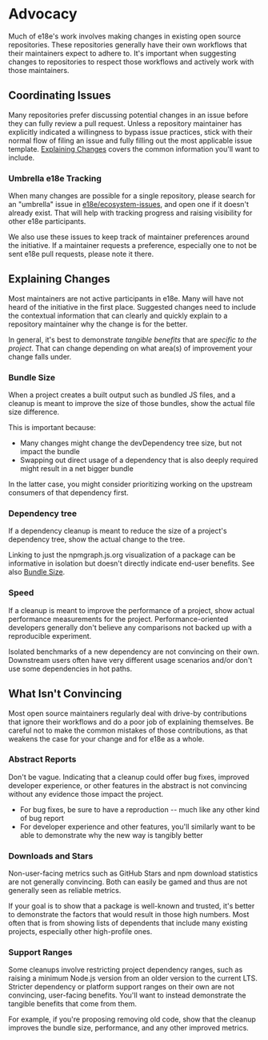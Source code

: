 # Advocacy

Much of e18e's work involves making changes in existing open source repositories.
These repositories generally have their own workflows that their maintainers expect to adhere to.
It's important when suggesting changes to repositories to respect those workflows and actively work with those maintainers.

## Coordinating Issues

Many repositories prefer discussing potential changes in an issue before they can fully review a pull request.
Unless a repository maintainer has explicitly indicated a willingness to bypass issue practices, stick with their normal flow of filing an issue and fully filling out the most applicable issue template.
[Explaining Changes](#explaining-changes) covers the common information you'll want to include.

### Umbrella e18e Tracking

When many changes are possible for a single repository, please search for an "umbrella" issue in [e18e/ecosystem-issues](https://github.com/e18e/ecosystem-issues), and open one if it doesn't already exist.
That will help with tracking progress and raising visibility for other e18e participants.

We also use these issues to keep track of maintainer preferences around the initiative.
If a maintainer requests a preference, especially one to not be sent e18e pull requests, please note it there.

## Explaining Changes

Most maintainers are not active participants in e18e.
Many will have not heard of the initiative in the first place.
Suggested changes need to include the contextual information that can clearly and quickly explain to a repository maintainer why the change is for the better.

In general, it's best to demonstrate _tangible benefits_ that are _specific to the project_.
That can change depending on what area(s) of improvement your change falls under.

### Bundle Size

When a project creates a built output such as bundled JS files, and a cleanup is meant to improve the size of those bundles, show the actual file size difference.

This is important because:

* Many changes might change the devDependency tree size, but not impact the bundle
* Swapping out direct usage of a dependency that is also deeply required might result in a net bigger bundle

In the latter case, you might consider prioritizing working on the upstream consumers of that dependency first.

### Dependency tree

If a dependency cleanup is meant to reduce the size of a project's dependency tree, show the actual change to the tree.

Linking to just the npmgraph.js.org visualization of a package can be informative in isolation but doesn't directly indicate end-user benefits.
See also [Bundle Size](#bundle-size).

### Speed

If a cleanup is meant to improve the performance of a project, show actual performance measurements for the project.
Performance-oriented developers generally don't believe any comparisons not backed up with a reproducible experiment.

Isolated benchmarks of a new dependency are not convincing on their own.
Downstream users often have very different usage scenarios and/or don't use some dependencies in hot paths.

## What Isn't Convincing

Most open source maintainers regularly deal with drive-by contributions that ignore their workflows and do a poor job of explaining themselves.
Be careful not to make the common mistakes of those contributions, as that weakens the case for your change and for e18e as a whole.

### Abstract Reports

Don't be vague.
Indicating that a cleanup could offer bug fixes, improved developer experience, or other features in the abstract is not convincing without any evidence those impact the project.

* For bug fixes, be sure to have a reproduction -- much like any other kind of bug report
* For developer experience and other features, you'll similarly want to be able to demonstrate why the new way is tangibly better

### Downloads and Stars

Non-user-facing metrics such as GitHub Stars and npm download statistics are not generally convincing.
Both can easily be gamed and thus are not generally seen as reliable metrics.

If your goal is to show that a package is well-known and trusted, it's better to demonstrate the factors that would result in those high numbers.
Most often that is from showing lists of dependents that include many existing projects, especially other high-profile ones.

### Support Ranges

Some cleanups involve restricting project dependency ranges, such as raising a minimum Node.js version from an older version to the current LTS.
Stricter dependency or platform support ranges on their own are not convincing, user-facing benefits.
You'll want to instead demonstrate the tangible benefits that come from them.

For example, if you're proposing removing old code, show that the cleanup improves the bundle size, performance, and any other improved metrics.
